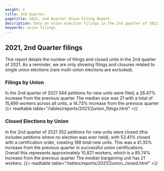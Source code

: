 ```yaml
---
weight: 2
title: 2nd Quarter
pagetitle: 2021, 2nd Quarter Union Filing Report
description: Data on union election filings in the 2nd quarter of 2021
keywords: union filings
---
```


## 2021, 2nd Quarter filings

This report details the number of filings and closed units in the 2nd quarter of 2021. As a reminder, we are only showing filings and closures related to single union elections (rare multi-union elections are excluded).

### Filings by Union
In the 2nd quarter of 2021 344 petitions for new units were filed, a 26.47% increase from the previous quarter The median size was 21 with a total of 15,899 workers across all units, a 14.73% increase from the previous quarter
{{< readtable table="/tables/reports/2021/2union_filings.html" >}}

### Closed Elections by Union
In the 2nd quarter of 2021 352 petitions for new units were closed (this includes petitions where no election was ever held), with 53.41% closed with a certification order, creating 188 total new units. This was a 41.35% increase from the previous quarter in successful union certifications. Overall this represents approximately 10,821 workers, which is a 85.74% increase from the previous quarter The median bargaining unit has 21 workers.
{{< readtable table="/tables/reports/2021/2union_closed.html" >}}
